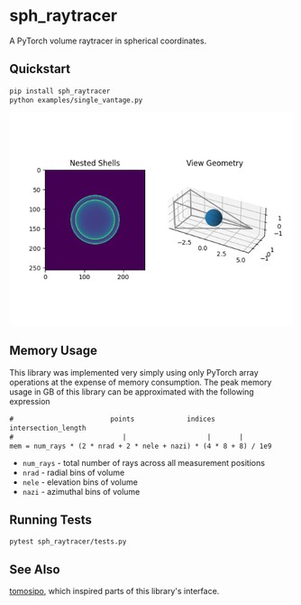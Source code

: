# sph_raytracer

A PyTorch volume raytracer in spherical coordinates.

## Quickstart

    pip install sph_raytracer
    python examples/single_vantage.py

![example output](example.png)

## Memory Usage

This library was implemented very simply using only PyTorch array operations at the expense of memory consumption.  The peak memory usage in GB of this library can be approximated with the following expression

    #                        points             indices   intersection_length
    #                           |                    |       |
    mem = num_rays * (2 * nrad + 2 * nele + nazi) * (4 * 8 + 8) / 1e9
    
- `num_rays` - total number of rays across all measurement positions
- `nrad` - radial bins of volume
- `nele` - elevation bins of volume
- `nazi` - azimuthal bins of volume

## Running Tests

    pytest sph_raytracer/tests.py
    
## See Also

[tomosipo](https://github.com/ahendriksen/tomosipo), which inspired parts of this library's interface.
